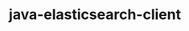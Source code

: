 ---
title: java-elasticsearch-client
registryType: instrumentation
tags:
  - opentracing
  
  - Java
  
repo: https://github.com/opentracing-contrib/java-elasticsearch-client
license: Apache License 2.0
description: OpenTracing Instrumentation for Elasticsearch Client
authors: OpenTracing Contributors
otVersion: latest
---